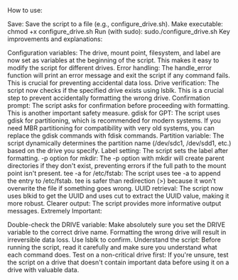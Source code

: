 How to use:

Save: Save the script to a file (e.g., configure_drive.sh).
Make executable: chmod +x configure_drive.sh
Run (with sudo): sudo./configure_drive.sh
Key improvements and explanations:

Configuration variables: The drive, mount point, filesystem, and label are now set as variables at the beginning of the script. This makes it easy to modify the script for different drives.
Error handling: The handle_error function will print an error message and exit the script if any command fails. This is crucial for preventing accidental data loss.
Drive verification: The script now checks if the specified drive exists using lsblk. This is a crucial step to prevent accidentally formatting the wrong drive.
Confirmation prompt: The script asks for confirmation before proceeding with formatting. This is another important safety measure.
gdisk for GPT: The script uses gdisk for partitioning, which is recommended for modern systems. If you need MBR partitioning for compatibility with very old systems, you can replace the gdisk commands with fdisk commands.
Partition variable: The script dynamically determines the partition name (/dev/sdc1, /dev/sdd1, etc.) based on the drive you specify.
Label setting: The script sets the label after formatting.
-p option for mkdir: The -p option with mkdir will create parent directories if they don't exist, preventing errors if the full path to the mount point isn't present.
tee -a for /etc/fstab: The script uses tee -a to append the entry to /etc/fstab. tee is safer than redirection (>) because it won't overwrite the file if something goes wrong.
UUID retrieval: The script now uses blkid to get the UUID and uses cut to extract the UUID value, making it more robust.
Clearer output: The script provides more informative output messages.
Extremely Important:

Double-check the DRIVE variable: Make absolutely sure you set the DRIVE variable to the correct drive name. Formatting the wrong drive will result in irreversible data loss. Use lsblk to confirm.
Understand the script: Before running the script, read it carefully and make sure you understand what each command does.
Test on a non-critical drive first: If you're unsure, test the script on a drive that doesn't contain important data before using it on a drive with valuable data.
